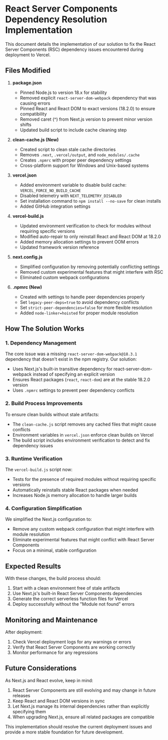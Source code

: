 # React Server Components Dependency Resolution Implementation

This document details the implementation of our solution to fix the React Server Components (RSC) dependency issues encountered during deployment to Vercel.

## Files Modified

1. **package.json**
   - Pinned Node.js to version 18.x for stability
   - Removed explicit `react-server-dom-webpack` dependency that was causing errors
   - Pinned React and React DOM to exact versions (18.2.0) to ensure compatibility
   - Removed caret (^) from Next.js version to prevent minor version shifts
   - Updated build script to include cache cleaning step

2. **clean-cache.js (New)**
   - Created script to clean stale cache directories
   - Removes `.next`, `.vercel/output`, and `node_modules/.cache`
   - Creates `.npmrc` with proper peer dependency settings
   - Cross-platform support for Windows and Unix-based systems

3. **vercel.json**
   - Added environment variable to disable build cache: `VERCEL_FORCE_NO_BUILD_CACHE`
   - Disabled telemetry with `NEXT_TELEMETRY_DISABLED`
   - Set installation command to `npm install --no-save` for clean installs
   - Added GitHub integration settings

4. **vercel-build.js**
   - Updated environment verification to check for modules without requiring specific versions
   - Modified auto-repair to only reinstall React and React DOM at 18.2.0
   - Added memory allocation settings to prevent OOM errors
   - Updated framework version reference

5. **next.config.js**
   - Simplified configuration by removing potentially conflicting settings
   - Removed custom experimental features that might interfere with RSC
   - Eliminated custom webpack configurations

6. **.npmrc (New)**
   - Created with settings to handle peer dependencies properly
   - Set `legacy-peer-deps=true` to avoid dependency conflicts
   - Set `strict-peer-dependencies=false` for more flexible resolution
   - Added `node-linker=hoisted` for proper module resolution

## How The Solution Works

### 1. Dependency Management

The core issue was a missing `react-server-dom-webpack@18.3.1` dependency that doesn't exist in the npm registry. Our solution:

- Uses Next.js's built-in transitive dependency for react-server-dom-webpack instead of specifying an explicit version
- Ensures React packages (`react`, `react-dom`) are at the stable 18.2.0 version
- Uses `.npmrc` settings to prevent peer dependency conflicts

### 2. Build Process Improvements

To ensure clean builds without stale artifacts:

- The `clean-cache.js` script removes any cached files that might cause conflicts
- Environment variables in `vercel.json` enforce clean builds on Vercel
- The build script includes environment verification to detect and fix dependency issues

### 3. Runtime Verification

The `vercel-build.js` script now:

- Tests for the presence of required modules without requiring specific versions
- Automatically reinstalls stable React packages when needed
- Increases Node.js memory allocation to handle larger builds

### 4. Configuration Simplification

We simplified the Next.js configuration to:

- Remove any custom webpack configuration that might interfere with module resolution
- Eliminate experimental features that might conflict with React Server Components
- Focus on a minimal, stable configuration

## Expected Results

With these changes, the build process should:

1. Start with a clean environment free of stale artifacts
2. Use Next.js's built-in React Server Components dependencies
3. Generate the correct serverless function files for Vercel
4. Deploy successfully without the "Module not found" errors

## Monitoring and Maintenance

After deployment:

1. Check Vercel deployment logs for any warnings or errors
2. Verify that React Server Components are working correctly
3. Monitor performance for any regressions

## Future Considerations

As Next.js and React evolve, keep in mind:

1. React Server Components are still evolving and may change in future releases
2. Keep React and React DOM versions in sync
3. Let Next.js manage its internal dependencies rather than explicitly specifying them
4. When upgrading Next.js, ensure all related packages are compatible

This implementation should resolve the current deployment issues and provide a more stable foundation for future development. 